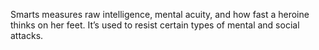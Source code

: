 Smarts measures raw intelligence, mental acuity, and how fast a heroine thinks on her feet. It’s used to resist certain types of mental and social attacks.